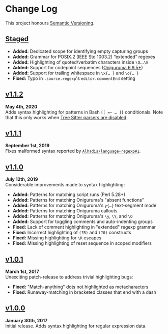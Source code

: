 Change Log
==========

This project honours [Semantic Versioning](http://semver.org).


[Staged]
------------------------------------------------------------------------
* __Added:__ Dedicated scope for identifying empty capturing groups
* __Added:__ Grammar for POSIX.2 (IEEE Std 1003.2) “extended” regexes
* __Added:__ Highlighting of quoted/verbatim characters inside `\Q`…`\E`
* __Added:__ Support for codepoint sequences ([Oniguruma 6.9.5+][3])
* __Added:__ Support for trailing whitespace in `\x{… }` and `\o{… }`
* __Fixed:__ Typo in `.source.regexp`'s `editor.commentEnd` setting

[3]: https://github.com/kkos/oniguruma/releases/tag/v6.9.5



[v1.1.2]
------------------------------------------------------------------------
**May 4th, 2020**  
Adds syntax highlighting for patterns in Bash `[[ =~ … ]]` conditionals.
Note that this only works when [Tree Sitter parsers are disabled][2].

[2]: https://github.com/Alhadis/language-regexp/issues/5



[v1.1.1]
------------------------------------------------------------------------
**September 1st, 2019**  
Fixes malformed syntax reported by [`Alhadis/language-regexp#1`][1].

[1]: https://github.com/Alhadis/language-regexp/issues/1


[v1.1.0]
------------------------------------------------------------------------
**July 12th, 2019**  
Considerable improvements made to syntax highlighting:

* __Added:__ Patterns for matching script runs (Perl 5.28+)
* __Added:__ Patterns for matching Oniguruma's "absent functions"
* __Added:__ Patterns for matching Oniguruma's `y{…}` text-segment mode
* __Added:__ Patterns for matching Oniguruma callouts
* __Added:__ Patterns for matching Oniguruma's `\y`, `\Y`, and `\O`
* __Added:__ Support for toggling comments and auto-indenting groups
* __Fixed:__ Lack of comment highlighting in "extended" regexp grammar
* __Fixed:__ Incorrect highlighting of `(?R)` and `(?0)` constructs
* __Fixed:__ Missing highlighting for `\R` escapes
* __Fixed:__ Missing highlighting of reset sequence in scoped modifiers


[v1.0.1]
------------------------------------------------------------------------
**March 1st, 2017**  
Unexciting patch-release to address trivial highlighting bugs:

* __Fixed:__ "Match-anything" dots not highlighted as metacharacters
* __Fixed:__ Runaway-matching in bracketed classes that end with a dash


[v1.0.0]
------------------------------------------------------------------------
**January 30th, 2017**  
Initial release. Adds syntax highlighting for regular expression data.


[Referenced links]:_____________________________________________________
[Staged]: ../../compare/v1.1.3...HEAD
[v1.1.2]: https://github.com/Alhadis/language-regexp/releases/tag/v1.1.2
[v1.1.1]: https://github.com/Alhadis/language-regexp/releases/tag/v1.1.1
[v1.1.0]: https://github.com/Alhadis/language-regexp/releases/tag/v1.1.0
[v1.0.1]: https://github.com/Alhadis/language-regexp/releases/tag/v1.0.1
[v1.0.0]: https://github.com/Alhadis/language-regexp/releases/tag/v1.0.0
